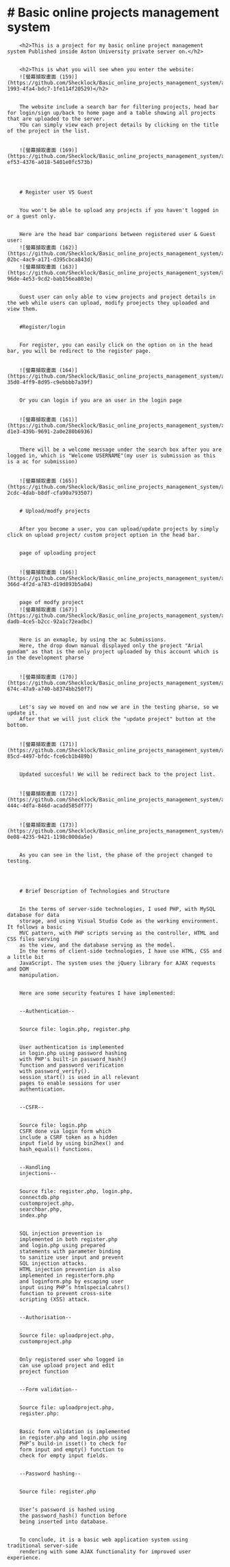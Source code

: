 <h1># Basic online projects management system</h1>
		

		<h2>This is a project for my basic online project management system Published inside Aston University private server on.</h2>
		

		<h2>This is what you will see when you enter the website:
		![螢幕擷取畫面 (159)](https://github.com/Shecklock/Basic_online_projects_management_system/assets/84926502/4f7319a0-1993-4fa4-bdc7-1fe114f20529)</h2>
		

		The website include a search bar for filtering projects, head bar for login/sign up/back to home page and a table showing all projects that are uploaded to the server.
		YOu can simply view each project details by clicking on the title of the project in the list.
		

		![螢幕擷取畫面 (169)](https://github.com/Shecklock/Basic_online_projects_management_system/assets/84926502/595c1824-ef53-4376-a018-5401e0fc573b)
		

		

		# Register user VS Guest
		

		You won't be able to upload any projects if you haven't logged in or a guest only.
		

		Here are the head bar comparions between registered user & Guest user:
		![螢幕擷取畫面 (162)](https://github.com/Shecklock/Basic_online_projects_management_system/assets/84926502/2a3660ed-02bc-4ac9-a171-d395cbca843d)
		![螢幕擷取畫面 (163)](https://github.com/Shecklock/Basic_online_projects_management_system/assets/84926502/fe3e2188-96de-4e53-9cd2-bab156ea803e)
		

		Guest user can only able to view projects and project details in the web while users can upload, modify proejects they uploaded and view them.
		

		#Register/login
		

		For register, you can easily click on the option on in the head bar, you will be redirect to the register page.
		

		![螢幕擷取畫面 (164)](https://github.com/Shecklock/Basic_online_projects_management_system/assets/84926502/0f470d86-35d0-4ff9-8d95-c9ebbbb7a39f)
		

		Or you can login if you are an user in the login page
		

		![螢幕擷取畫面 (161)](https://github.com/Shecklock/Basic_online_projects_management_system/assets/84926502/cff70256-d1e3-439b-9691-2a0e280b6936)
		

		There will be a welcome message under the search box after you are logged in, which is "Welcome USERNAME"(my user is submission as this is a ac for submission)
		

		![螢幕擷取畫面 (165)](https://github.com/Shecklock/Basic_online_projects_management_system/assets/84926502/88ea46ec-2cdc-4dab-b8df-cfa90a793507)
		

		# Upload/modfy projects 
		

		After you become a user, you can upload/update projects by simply click on upload project/ custom project option in the head bar.
		

		page of uploading project
		

		![螢幕擷取畫面 (166)](https://github.com/Shecklock/Basic_online_projects_management_system/assets/84926502/3a3a3c63-366d-4f2d-a783-d19d893b5a04)
		

		page of modfy project
		![螢幕擷取畫面 (167)](https://github.com/Shecklock/Basic_online_projects_management_system/assets/84926502/ae69377e-dadb-4ce5-b2cc-92a1c72eadbc)
		

		Here is an exmaple, by using the ac Submissions.
		Here, the drop down manual displayed only the project "Arial gundam" as that is the only project uploaded by this account which is in the development pharse
		

		![螢幕擷取畫面 (170)](https://github.com/Shecklock/Basic_online_projects_management_system/assets/84926502/61aa6617-674c-47a9-a740-b8374bb250f7)
		

		Let's say we moved on and now we are in the testing pharse, so we update it.
		After that we will just click the "update project" button at the bottom.
		

		![螢幕擷取畫面 (171)](https://github.com/Shecklock/Basic_online_projects_management_system/assets/84926502/a0978a06-85cd-4497-bfdc-fce6cb1b489b)
		

		Updated succesful! We will be redirect back to the project list.
		

		![螢幕擷取畫面 (172)](https://github.com/Shecklock/Basic_online_projects_management_system/assets/84926502/f8028cc2-444c-4dfa-846d-acadd585df77)
		

		![螢幕擷取畫面 (173)](https://github.com/Shecklock/Basic_online_projects_management_system/assets/84926502/54148edd-0e08-4235-9421-1198c000da5e)
		

		As you can see in the list, the phase of the project changed to testing.
		

		

		# Brief Description of Technologies and Structure
		

		In the terms of server-side technologies, I used PHP, with MySQL database for data
		storage, and using Visual Studio Code as the working environment. It follows a basic
		MVC pattern, with PHP scripts serving as the controller, HTML and CSS files serving
		as the view, and the database serving as the model.
		In the terms of client-side technologies, I have use HTML, CSS and a little bit
		JavaScript. The system uses the jQuery library for AJAX requests and DOM
		manipulation.
		

		Here are some security features I have implemented:
		

		--Authentication-- 
		

		Source file: login.php, register.php
		

		User authentication is implemented
		in login.php using password hashing
		with PHP's built-in password_hash()
		function and password verification
		with password_verify().
		session_start() is used in all relevant
		pages to enable sessions for user
		authentication.
		

		--CSFR--
		

		Source file: login.php
		CSFR done via login form which
		include a CSRF token as a hidden
		input field by using bin2hex() and
		hash_equals() functions.
		

		--Handling
		injections--
		

		Source file: register.php, login.php,
		connectdb.php
		customproject.php,
		searchbar.php,
		index.php
		

		SQL injection prevention is
		implemented in both register.php
		and login.php using prepared
		statements with parameter binding
		to sanitize user input and prevent
		SQL injection attacks.
		HTML injection prevention is also
		implemented in registerform.php
		and loginform.php by escaping user
		input using PHP’s htmlspecialcahrs()
		function to prevent cross-site
		scripting (XSS) attack.
		

		--Authorisation--
		

		Source file: uploadproject.php,
		customproject.php
		

		Only registered user who logged in
		can use upload project and edit
		project function
		

		--Form validation-- 
		

		Source file: uploadproject.php,
		register.php:
		

		Basic form validation is implemented
		in register.php and login.php using
		PHP’s build-in isset() to check for
		form input and empty() function to
		check for empty input fields.
		

		--Password hashing--
		

		Source file: register.php
		

		User’s password is hashed using
		the password_hash() function before
		being inserted into database.
		

		To conclude, it is a basic web application system using traditional server-side
		rendering with some AJAX functionality for improved user experience.

